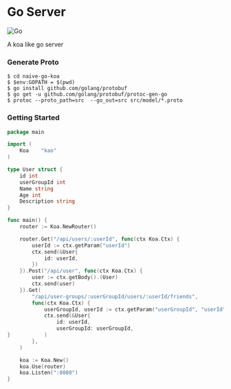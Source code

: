 Go Server
==========

![Go](https://github.com/aliasliao/naive-go-koa/workflows/Go/badge.svg)

A koa like go server

### Generate Proto
```shell script
$ cd naive-go-koa
$ $env:GOPATH = $(pwd)
$ go install github.com/golang/protobuf
$ go get -u github.com/golang/protobuf/protoc-gen-go
$ protoc --proto_path=src  --go_out=src src/model/*.proto
```

### Getting Started

```go
package main

import (
    Koa    "kao"
)

type User struct {
    id int
    userGroupId int
    Name string
    Age int
    Description string
}

func main() {
    router := Koa.NewRouter()

    router.Get("/api/users/:userId", func(ctx Koa.Ctx) {
        userId := ctx.getParam("userId")
        ctx.send(&User{
            id: userId,
        })
    }).Post("/api/user", func(ctx Koa.Ctx) {
        user := ctx.getBody().(User)
        ctx.send(user)
    }).Get(
        "/api/user-groups/:userGroupId/users/:userId/friends",
        func(ctx Koa.Ctx) {
            userGroupId, userId := ctx.getParam("userGroupId", "userId")
            ctx.send(&User{
                id: userId,
                userGroupId: userGroupId,
}           )
        },
    )

    koa := Koa.New()
    koa.Use(router)
    koa.Listen(":8080")
}
```

